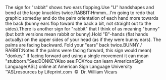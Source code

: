 The sign for "rabbit" shows two ears flopping.Use "U" handshapes and bend at the large knuckles twice.RABBIT:Hmmm...I'm going to redo that graphic someday and do the palm 
			orientation of each hand more towards the back (bunny ears flop 
			toward the back a bit, not straight out to the sides).There is another sign for "rabbit" that I think of as meaning 
			"bunny" (but both versions mean rabbit or bunny).Hold "B"-hands (flat hands actually) on the upper sides of your head (as 
	if they were bunny ears). The palms are facing backward. Fold your "ears" 
	back twice.BUNNY / RABBIT:Notes:If the palms were facing forward, this sign would mean) "donkey." If 
			facing forward and using a single movement it can mean "stubborn."See:DONKEYAlso see:FOXYou can learn AmericanSign 
		Language(ASL) online at American Sign Language University ™ASLresources 
		by Lifeprint.com  ©  Dr. William Vicars